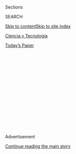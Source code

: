<div id="app">

<div>

<div>

<div>

<div class="NYTAppHideMasthead css-1q2w90k e1suatyy0">

<div class="section css-ui9rw0 e1suatyy2">

<div class="css-eph4ug er09x8g0">

<div class="css-6n7j50">

</div>

<span class="css-1dv1kvn">Sections</span>

<div class="css-10488qs">

<span class="css-1dv1kvn">SEARCH</span>

</div>

[Skip to content](#site-content)[Skip to site index](#site-index)

</div>

<div id="masthead-section-label" class="css-1wr3we4 eaxe0e00">

[Ciencia y
Tecnología](https://www.nytimes3xbfgragh.onion/es/section/ciencia-y-tecnologia)

</div>

<div class="css-10698na e1huz5gh0">

</div>

</div>

<div id="masthead-bar-one" class="section hasLinks css-15hmgas e1csuq9d3">

<div class="css-uqyvli e1csuq9d0">

</div>

<div class="css-1uqjmks e1csuq9d1">

</div>

<div class="css-9e9ivx">

[](https://myaccount.nytimes3xbfgragh.onion/auth/login?response_type=cookie&client_id=vi)

</div>

<div class="css-1bvtpon e1csuq9d2">

[Today’s
Paper](https://www.nytimes3xbfgragh.onion/section/todayspaper)

</div>

</div>

</div>

</div>

<div data-aria-hidden="false">

<div id="site-content" data-role="main">

<div>

<div class="css-1aor85t" style="opacity:0.000000001;z-index:-1;visibility:hidden">

<div class="css-1hqnpie">

<div class="css-epjblv">

<span class="css-17xtcya">[Ciencia y
Tecnología](/es/section/ciencia-y-tecnologia)</span><span class="css-x15j1o">|</span><span class="css-fwqvlz">Hay
dos formas de salir de la panza de una rana y este escarabajo eligió la
más
inesperada</span>

</div>

<div class="css-k008qs">

<div class="css-1iwv8en">

<span class="css-18z7m18"></span>

<div>

</div>

</div>

<span class="css-1n6z4y">https://nyti.ms/2DmRj0i</span>

<div class="css-1705lsu">

<div class="css-4xjgmj">

<div class="css-4skfbu" data-role="toolbar" data-aria-label="Social Media Share buttons, Save button, and Comments Panel with current comment count" data-testid="share-tools">

  - 
  - 
  - 
  - 
    
    <div class="css-6n7j50">
    
    </div>

  - 
  - 

</div>

</div>

</div>

</div>

</div>

</div>

<div id="NYT_TOP_BANNER_REGION" class="css-13pd83m">

</div>

<div id="top-wrapper" class="css-1sy8kpn">

<div id="top-slug" class="css-l9onyx">

Advertisement

</div>

[Continue reading the main
story](#after-top)

<div class="ad top-wrapper" style="text-align:center;height:100%;display:block;min-height:250px">

<div id="top" class="place-ad" data-position="top" data-size-key="top">

</div>

</div>

<div id="after-top">

</div>

</div>

<div>

<div id="sponsor-wrapper" class="css-1hyfx7x">

<div id="sponsor-slug" class="css-19vbshk">

Supported by

</div>

[Continue reading the main
story](#after-sponsor)

<div id="sponsor" class="ad sponsor-wrapper" style="text-align:center;height:100%;display:block">

</div>

<div id="after-sponsor">

</div>

</div>

<div class="css-186x18t">

Mundo
animal

</div>

<div class="css-1vkm6nb ehdk2mb0">

# Hay dos formas de salir de la panza de una rana y este escarabajo eligió la más inesperada

</div>

Un investigador alimentó unas ranas con escarabajos. La historia parecía
la conocida: cuando el depredador se come a la presa es el fin. Pero
este escarabajo encontró una vía alternativa.

<div class="css-79elbk" data-testid="photoviewer-wrapper">

<div class="css-z3e15g" data-testid="photoviewer-wrapper-hidden">

</div>

<div class="css-1a48zt4 ehw59r15" data-testid="photoviewer-children">

![<span class="css-16f3y1r e13ogyst0" data-aria-hidden="true">El
escarabajo acuático Regimbartia attenuata cuenta con un escape infalible
en caso de que una rana se lo
trague.</span><span class="css-cnj6d5 e1z0qqy90" itemprop="copyrightHolder"><span class="css-1ly73wi e1tej78p0">Credit...</span><span><span>Universidad
Kobe</span></span></span>](https://static01.graylady3jvrrxbe.onion/images/2020/08/03/science/04Beetle-ES/merlin_175260999_c4908271-f4de-4d3e-97af-bd0255f15125-articleLarge.jpg?quality=75&auto=webp&disable=upscale)

</div>

</div>

<div class="css-18e8msd">

<div class="css-vp77d3 epjyd6m0">

<div class="css-1baulvz">

Por <span class="css-1baulvz last-byline" itemprop="name">Katherine
Wu</span>

</div>

</div>

  - 4 de agosto de
    2020

  - 
    
    <div class="css-4xjgmj">
    
    <div class="css-d8bdto" data-role="toolbar" data-aria-label="Social Media Share buttons, Save button, and Comments Panel with current comment count" data-testid="share-tools">
    
      - 
      - 
      - 
      - 
        
        <div class="css-6n7j50">
        
        </div>
    
      - 
      - 
    
    </div>
    
    </div>

</div>

<div class="css-mdjrty">

[Read in
English](https://www.nytimes3xbfgragh.onion/2020/08/03/science/beetle-frog-poop.html "Read in English")

</div>

</div>

<div class="section meteredContent css-1r7ky0e" name="articleBody" itemprop="articleBody">

<div class="css-1fanzo5 StoryBodyCompanionColumn">

<div class="css-53u6y8">

[Regístrate para recibir nuestro
boletín](https://www.nytimes3xbfgragh.onion/newsletters/el-times) con
lo mejor de The New York Times.

-----

Es una historia conocida: el depredador caza a sus presa. El depredador
atrapa a la presa. El depredador se traga a la presa.

Suele terminar así. Pero el escarabajo carroñero Regimbartia attenuata
dice: “No será hoy”. Después de ser tragado por una rana, este pequeño y
valiente insecto puede deslizarse por las entrañas del anfibio y
obligarlo a defecar para así surgir, ligeramente sucio, pero bastante
vivo.

El tránsito del bicho por el tracto digestivo puede durar tan poco como
seis minutos, una mínima fracción de los dos días o más que suele tomar
a una rana hacer completa digestión y defecar la cena, de acuerdo con un
estudio publicado el lunes en [Current
Biology](http://dx.doi.org/10.1016/j.cub.2020.06.026).

“Este es un comportamiento extrañamente maravilloso del que no había
escucchado antes”, dijo Carla Bardua, una bióloga evolucionista en el
Museo de Historia Natural de Londres que no participó en el estudio.
“Ese pequeño escarabajo puede nadar activamente a través de un sistema
digestivo, es peculiar y sorprendente”.

</div>

</div>

<div class="css-1fanzo5 StoryBodyCompanionColumn">

<div class="css-53u6y8">

Shinji Sugiura, biólogo de la Universidad Kobe en Japón, ha estado
catalogando el [comportamiento extraño de los
insectos](https://peerj.com/articles/5942/) y sus depredadores durante
años. Algunos bichos, por ejemplo, punzan a los sapos [para que los
vomiten](https://www.nytimes3xbfgragh.onion/2018/02/06/science/bombardier-beetle-toad-vomit.html)
después de haber sido devorados.

“La morfología y comportamiento de los insectos siempre me inspira”,
dijo por correo electrónico el doctor Sugiura, y agregó que le interesan
particularmente las defensas contra los depredadores que parecen
“inimaginables”.

Luego de notar que los escarabajos Regimbartia y las ranas frecuentan
los mismos arrozales en Japón, Sugiura llevó un ejemplar de cada uno a
su laboratorio, esperando que el insecto fuera escupido. Sin embargo,
salió disparado por el otro lado del tracto digestivo, una hazaña fecal
que Sugiura logró grabar en video.

</div>

</div>

<div class="css-cfo9c3">

</div>

<div class="css-1fanzo5 StoryBodyCompanionColumn">

<div class="css-53u6y8">

Ansioso por probar los límites de este comportamiento, el doctor Sugiura
repitió el experimento con cinco especies de ranas que comen insectos en
el laboratorio. Un sorprendente 90 por ciento de los escarabajos
engullidos lograron salir vivos por el otro extremo, todos al cabo de
seis horas de haber sido devorados.

</div>

</div>

<div class="css-1fanzo5 StoryBodyCompanionColumn">

<div class="css-53u6y8">

Los escarabajos de otras especies no tuvieron tan buen desempeño y
salieron como cadáveres después de varios días dentro de los anfibios.
Los Regimbartia muertos también demoraron días en salir, lo que sugiere
que sus contrapartes vivos estuvieron trabajando activamente en lograr
el gran escape. Al no poder ver la acción dentro de los intestinos de
las ranas, Sugiura no puede asegurar a ciencia cierta cuál es la
estrategia. Pero cuando inmovilizó las piernas de los escarabajos con
cera, murieron una lenta muerte digestiva.

“Esa fue la prueba irrefutable de que están usando las piernas”, dijo
Nora Moskowitz, que estudia digestión de ranas en la Universidad de
Stanford pero no participó en el estudio. El doctor Sugiura piensa que
los escarabajos Regimbartia pueden usar las piernas para sujetarse y
gatear por las entrañas, que pueden extenderse varias pulgadas, un viaje
arduo para un insecto de cuatro o cinco milímetros de largo. Al llegar
al final de dicho túnel, los insectos tal vez tengan que cosquillear el
esfínter cloacal, el anillo de músculo que funciona como un cierre de
cordón en el trasero de la rana para salir expulsados en una inundación
de heces.

Un viaje a través de este pasadizo tal vez no sea trivial, dijo Aurora
Alvarez-Buylla, investigadora de ranas en la Universidad de Stanford que
no participó en el estudio. Debido a que las ranas tragan enteras a sus
presas, sus jugos gástricos deben ser potentes. “Estás enfrentando un
ambiente químico y ácido creado para desbaratar y desintegrar cosas”,
dijo.

Pero hasta donde Sugiura ha podido ver, los insectos no se inmutaban
durante su tortuoso viaje a través del tracto. Una vez fuera,
simplemente salieron del estiércol y nadaron felizmente hacia adelante.
Meses después, algunos de los insectos seguían dando vueltas como si el
encuentro traumático jamás hubiera sucedido.

Puede que el exoesqueleto, la resistente carcasa exterior de los
insectos, también ayude. Pero varios viajes a través de la garganta de
una rana podrían terminar por desgastarlos, aseguró Sugiura. Se
necesitan más experimentos para comprender cómo sale todo al final,
dijo.

Las ranas también parecían salir ilesas del encuentro. Según Sugiura,
los desechos de anfibios a menudo van salpicados con las partes duras
del cuerpo de la presa.

“Sin embargo —dijo—, no quisiera comer este escarabajo si fuera una
rana”.

Katherine J. Wu es reportera del Times, donde cubre ciencia y salud.
Tiene un doctorado en microbiología e inmunobiología por la Universidad
de Harvard. [@KatherineJWu](https://twitter.com/KatherineJWu)

</div>

</div>

<div>

</div>

</div>

<div>

</div>

<div>

</div>

<div>

</div>

<div>

<div id="bottom-wrapper" class="css-1ede5it">

<div id="bottom-slug" class="css-l9onyx">

Advertisement

</div>

[Continue reading the main
story](#after-bottom)

<div id="bottom" class="ad bottom-wrapper" style="text-align:center;height:100%;display:block;min-height:90px">

</div>

<div id="after-bottom">

</div>

</div>

</div>

</div>

</div>

## Site Index

<div>

</div>

## Site Information Navigation

  - [© <span>2020</span> <span>The New York Times
    Company</span>](https://help.nytimes3xbfgragh.onion/hc/en-us/articles/115014792127-Copyright-notice)

<!-- end list -->

  - [NYTCo](https://www.nytco.com/)
  - [Contact
    Us](https://help.nytimes3xbfgragh.onion/hc/en-us/articles/115015385887-Contact-Us)
  - [Work with us](https://www.nytco.com/careers/)
  - [Advertise](https://nytmediakit.com/)
  - [T Brand Studio](http://www.tbrandstudio.com/)
  - [Your Ad
    Choices](https://www.nytimes3xbfgragh.onion/privacy/cookie-policy#how-do-i-manage-trackers)
  - [Privacy](https://www.nytimes3xbfgragh.onion/privacy)
  - [Terms of
    Service](https://help.nytimes3xbfgragh.onion/hc/en-us/articles/115014893428-Terms-of-service)
  - [Terms of
    Sale](https://help.nytimes3xbfgragh.onion/hc/en-us/articles/115014893968-Terms-of-sale)
  - [Site
    Map](https://spiderbites.nytimes3xbfgragh.onion)
  - [Help](https://help.nytimes3xbfgragh.onion/hc/en-us)
  - [Subscriptions](https://www.nytimes3xbfgragh.onion/subscription?campaignId=37WXW)

</div>

</div>

</div>

</div>
